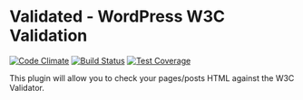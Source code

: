 # Validated - WordPress W3C Validation
[![Code Climate](https://codeclimate.com/github/allan23/validated/badges/gpa.svg)](https://codeclimate.com/github/allan23/validated)
[![Build Status](https://travis-ci.org/allan23/validated.svg?branch=master)](https://travis-ci.org/allan23/validated)
[![Test Coverage](https://codeclimate.com/github/allan23/validated/badges/coverage.svg)](https://codeclimate.com/github/allan23/validated/coverage)

This plugin will allow you to check your pages/posts HTML against the W3C Validator.
